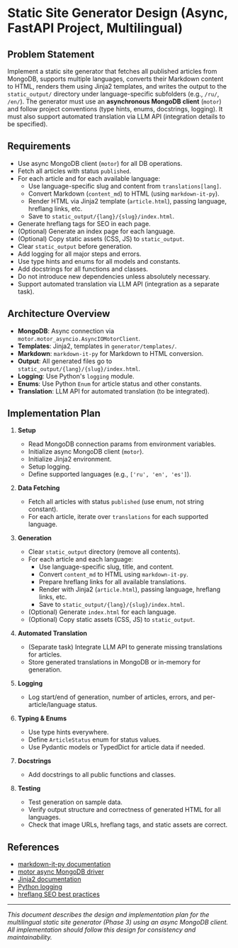# Static Site Generator Design (Async, FastAPI Project, Multilingual)

## Problem Statement

Implement a static site generator that fetches all published articles from MongoDB, supports multiple languages, converts their Markdown content to HTML, renders them using Jinja2 templates, and writes the output to the `static_output/` directory under language-specific subfolders (e.g., `/ru/`, `/en/`). The generator must use an **asynchronous MongoDB client** (`motor`) and follow project conventions (type hints, enums, docstrings, logging). It must also support automated translation via LLM API (integration details to be specified).

## Requirements

- Use async MongoDB client (`motor`) for all DB operations.
- Fetch all articles with status `published`.
- For each article and for each available language:
    - Use language-specific slug and content from `translations[lang]`.
    - Convert Markdown (`content_md`) to HTML (using `markdown-it-py`).
    - Render HTML via Jinja2 template (`article.html`), passing language, hreflang links, etc.
    - Save to `static_output/{lang}/{slug}/index.html`.
- Generate hreflang tags for SEO in each page.
- (Optional) Generate an index page for each language.
- (Optional) Copy static assets (CSS, JS) to `static_output`.
- Clear `static_output` before generation.
- Add logging for all major steps and errors.
- Use type hints and enums for all models and constants.
- Add docstrings for all functions and classes.
- Do not introduce new dependencies unless absolutely necessary.
- Support automated translation via LLM API (integration as a separate task).

## Architecture Overview

- **MongoDB**: Async connection via `motor.motor_asyncio.AsyncIOMotorClient`.
- **Templates**: Jinja2, templates in `generator/templates/`.
- **Markdown**: `markdown-it-py` for Markdown to HTML conversion.
- **Output**: All generated files go to `static_output/{lang}/{slug}/index.html`.
- **Logging**: Use Python's `logging` module.
- **Enums**: Use Python `Enum` for article status and other constants.
- **Translation**: LLM API for automated translation (to be integrated).

## Implementation Plan

1. **Setup**
    - Read MongoDB connection params from environment variables.
    - Initialize async MongoDB client (`motor`).
    - Initialize Jinja2 environment.
    - Setup logging.
    - Define supported languages (e.g., `['ru', 'en', 'es']`).

2. **Data Fetching**
    - Fetch all articles with status `published` (use enum, not string constant).
    - For each article, iterate over `translations` for each supported language.

3. **Generation**
    - Clear `static_output` directory (remove all contents).
    - For each article and each language:
        - Use language-specific slug, title, and content.
        - Convert `content_md` to HTML using `markdown-it-py`.
        - Prepare hreflang links for all available translations.
        - Render with Jinja2 (`article.html`), passing language, hreflang links, etc.
        - Save to `static_output/{lang}/{slug}/index.html`.
    - (Optional) Generate `index.html` for each language.
    - (Optional) Copy static assets (CSS, JS) to `static_output`.

4. **Automated Translation**
    - (Separate task) Integrate LLM API to generate missing translations for articles.
    - Store generated translations in MongoDB or in-memory for generation.

5. **Logging**
    - Log start/end of generation, number of articles, errors, and per-article/language status.

6. **Typing & Enums**
    - Use type hints everywhere.
    - Define `ArticleStatus` enum for status values.
    - Use Pydantic models or TypedDict for article data if needed.

7. **Docstrings**
    - Add docstrings to all public functions and classes.

8. **Testing**
    - Test generation on sample data.
    - Verify output structure and correctness of generated HTML for all languages.
    - Check that image URLs, hreflang tags, and static assets are correct.

## References
- [markdown-it-py documentation](https://markdown-it-py.readthedocs.io/)
- [motor async MongoDB driver](https://motor.readthedocs.io/en/stable/)
- [Jinja2 documentation](https://jinja.palletsprojects.com/)
- [Python logging](https://docs.python.org/3/library/logging.html)
- [hreflang SEO best practices](https://ahrefs.com/blog/hreflang/)

---

*This document describes the design and implementation plan for the multilingual static site generator (Phase 3) using an async MongoDB client. All implementation should follow this design for consistency and maintainability.* 